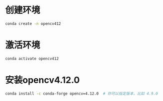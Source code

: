 # 创建环境

```bash
conda create -n opencv412
```

# 激活环境

```bash
conda activate opencv412
```

# 安装opencv4.12.0

```bash
conda install -c conda-forge opencv=4.12.0  # 你可以指定版本，比如 4.9.0
```